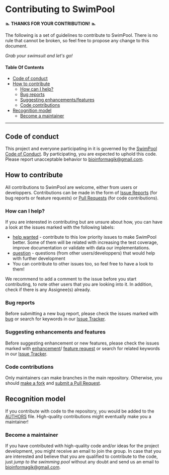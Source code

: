 # Contributing to SwimPool

:swimmer: **THANKS FOR YOUR CONTRIBUTION!** :swimmer:

The following is a set of guidelines to contribute to SwimPool.
There is no rule that cannot be broken, so feel free to propose
any change to this document.

_Grab your swimsuit and let's go!_

#### Table Of Contents
* [Code of conduct](#code-of-conduct)
* [How to contribute](#how-to-contribute)
  - [How can I help?](#how-can-i-help)
  - [Bug reports](#bug-reports)
  - [Suggesting enhancements/features](#suggesting-enhancements-and-features)
  - [Code contributions](#code-contributions)
* [Recognition model](#recognition-model)
  - [Become a maintainer](#become-a-maintainer)

---

## Code of conduct

This project and everyone participating in it is governed by the
[SwimPool Code of Conduct][code_of_conduct]. By participating, you are
expected to uphold this code. Please report unacceptable behavior to
<bioinformagik@gmail.com>.

## How to contribute

All contributions to SwimPool are welcome, either from users or developpers.
Contributions can be made in the form of [Issue Reports][issue_tracker] (for 
bug reports or feature requests) or [Pull Requests][pull_requests] (for code
contributions).

### How can I help? 

If you are interested in contributing but are unsure about how, you can have a
look at the issues marked with the following labels:

* [help wanted][help_wanted_issues] - contribute to this low priority issues 
to make SwimPool better. Some of them will be related with increasing the test
coverage, improve documentation or validate with data our implementations.
* [question][question_issues] - questions (from other users/developpers) that
would help with further development
* You can contribute to other issues too, so feel free to have a look to them!

We recommend to add a comment to the issue before you start contributing, to
note other users that you are looking into it. In addition, check if there is
any Assignee(s) already.

### Bug reports

Before submitting a new bug report, please check the issues marked with
[bug][bug_issues] or search for keywords in our [Issue Tracker][issue_tracker].

### Suggesting enhancements and features

Before suggesting enhancement or new features, please check the 
issues marked with [enhancement][enhancement_issues]/
[feature request][feature_request_issues] or search for related keywords in 
our [Issue Tracker][issue_tracker].

### Code contributions

Only maintainers can make branches in the main repository. Otherwise, you 
should [make a fork](https://help.github.com/articles/fork-a-repo/) and
[submit a Pull Request](https://help.github.com/articles/about-pull-requests/).

## Recognition model

If you contribute with code to the repository, you would be added to the
[AUTHORS](https://github.com/bioinformagik/swimpool/blob/master/AUTHORS) file.
High-quality contributions might eventually make you a maintainer!

### Become a maintainer

If you have contributed with high-quality code and/or ideas for the project 
development, you might receive an email to join the group. In case that you 
are interested and believe that you are qualified to contribute to the code, 
just *jump to the swimming pool* without any doubt and send us an email to
<bioinformagik@gmail.com>. 

[code_of_conduct]: https://github.com/bioinformagik/swimpool/blob/master/CODE_OF_CONDUCT.md
[issue_tracker]: https://github.com/bioinformagik/swimpool/issues
[pull_requests]: https://github.com/bioinformagik/swimpool/pulls

[bug_issues]: https://github.com/bioinformagik/swimpool/labels/bug
[help_wanted_issues]: https://github.com/bioinformagik/swimpool/labels/help%20wanted
[question_issues]: https://github.com/bioinformagik/swimpool/labels/question
[enhancement_issues]: https://github.com/bioinformagik/swimpool/labels/enhancement
[feature_request_issues]: https://github.com/bioinformagik/swimpool/labels/feature%20request
